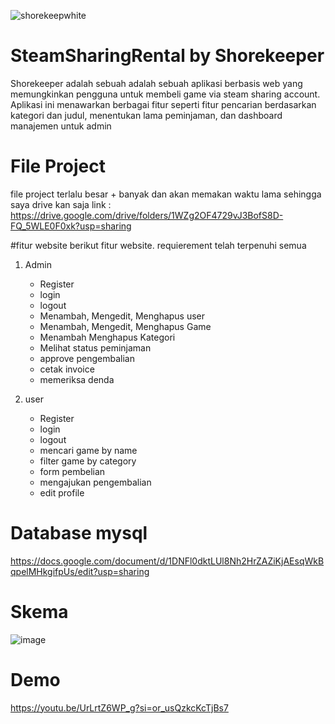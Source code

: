 ![shorekeepwhite](https://github.com/user-attachments/assets/bdcb3415-b39d-4e48-bb45-25e2e832164d)



# SteamSharingRental by Shorekeeper

Shorekeeper adalah sebuah adalah sebuah aplikasi berbasis web yang memungkinkan pengguna untuk membeli game via steam sharing account. Aplikasi ini menawarkan berbagai fitur seperti fitur pencarian berdasarkan kategori dan judul, menentukan lama peminjaman, dan dashboard manajemen untuk admin
# File Project
file project terlalu besar + banyak dan akan memakan waktu lama sehingga saya drive kan saja
link : https://drive.google.com/drive/folders/1WZg2OF4729vJ3BofS8D-FQ_5WLE0F0xk?usp=sharing

#fitur website
berikut fitur website. requierement telah terpenuhi semua
1. Admin
   - Register
   - login
   - logout
   - Menambah, Mengedit, Menghapus user
   - Menambah, Mengedit, Menghapus Game
   - Menambah Menghapus Kategori
   - Melihat status peminjaman
   - approve pengembalian
   - cetak invoice
   - memeriksa denda

3. user
   - Register
   - login
   - logout
   - mencari game by name
   - filter game by category
   - form pembelian
   - mengajukan pengembalian
   - edit profile

# Database mysql
https://docs.google.com/document/d/1DNFl0dktLUl8Nh2HrZAZiKjAEsqWkBqpelMHkgifpUs/edit?usp=sharing
# Skema
![image](https://github.com/user-attachments/assets/fe10a230-4004-4ee5-8a34-738ce39e1d38)
# Demo
https://youtu.be/UrLrtZ6WP_g?si=or_usQzkcKcTjBs7


